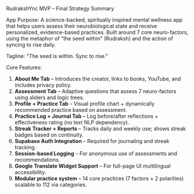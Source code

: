 RudrakshYnc MVP – Final Strategy Summary

App Purpose:
A science-backed, spiritually inspired mental wellness app that helps users assess their neurobiological state and receive personalized, evidence-based practices. Built around 7 core neuro-factors, using the metaphor of "the seed within" (Rudraksh) and the action of syncing to rise daily.

Tagline:
"The seed is within. Sync to rise."

Core Features:
1. **About Me Tab** – Introduces the creator, links to books, YouTube, and includes privacy policy.
2. **Assessment Tab** – Adaptive questions that assess 7 neuro-factors using sliders and logic trees.
3. **Profile + Practice Tab** – Visual profile chart + dynamically recommended practice based on assessment.
4. **Practice Log + Journal Tab** – Log before/after reflections + effectiveness rating (no text NLP dependency).
5. **Streak Tracker + Reports** – Tracks daily and weekly use; shows streak badges based on continuity.
6. **Supabase Auth Integration** – Required for journaling and streak tracking.
7. **Session-based Logging** – For anonymous use of assessments and recommendations.
8. **Google Translate Widget Support** – For full-page UI multilingual accessibility.
9. **Modular practice system** – 14 core practices (7 factors × 2 polarities) scalable to 112 via categories.